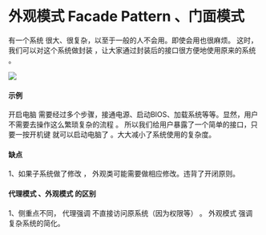 # 外观模式  Facade Pattern 、门面模式


有一个系统 很大、很复杂，以至于一般的人不会用。即使会用也很麻烦。 这时，我们可以对这个系统做封装 ，让大家通过封装后的接口很方便地使用原来的系统 。<br>

![](https://gitee.com/hnyer/filesOfGitbook/raw/master/files/201804031414_osChina_外观模式.png)


#### 示例
开启电脑 需要经过多个步骤，接通电源、启动BIOS、加载系统等等。显然，用户不需要去操作这么繁琐复杂的流程 。 所以我们给用户暴露了一个简单的接口，只要一按开机键 就可以启动电脑了 。大大减小了系统使用的复杂度。


#### 缺点
1、如果子系统做了修改 ， 外观类可能需要做相应修改。违背了开闭原则。




#### 代理模式 、外观模式 的区别
1、侧重点不同， 代理强调 不直接访问原系统（因为权限等） 。 外观模式 强调 复杂系统的简化。
